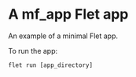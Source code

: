 # A mf_app Flet app

An example of a minimal Flet app.

To run the app:

```
flet run [app_directory]
```